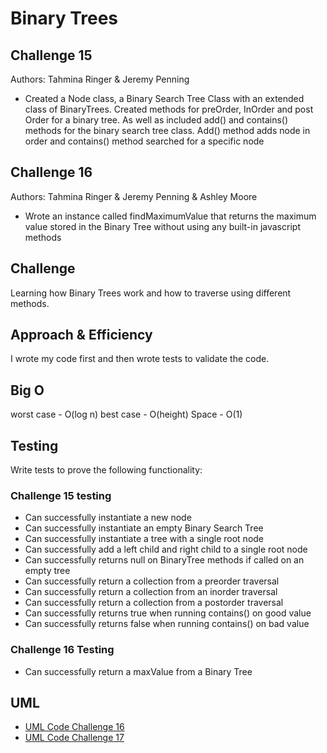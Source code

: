 # Binary Trees

## Challenge 15

Authors: Tahmina Ringer & Jeremy Penning

- Created a Node class, a Binary Search Tree Class with an extended class of BinaryTrees. Created methods for preOrder, InOrder and post Order for a binary tree. As well as included add() and contains() methods for the binary search tree class. Add() method adds node in order and contains() method searched for a specific node

## Challenge 16

Authors: Tahmina Ringer & Jeremy Penning & Ashley Moore

- Wrote an instance called findMaximumValue that returns the maximum value stored in the Binary Tree without using any built-in javascript methods

## Challenge

Learning how Binary Trees work and how to traverse using different methods.

## Approach & Efficiency

I wrote my code first and then wrote tests to validate the code.

## Big O

worst case - O(log n)
best case - O(height)
Space - O(1)

## Testing

Write tests to prove the following functionality:

### Challenge 15 testing

- Can successfully instantiate a new node
- Can successfully instantiate an empty Binary Search Tree
- Can successfully instantiate a tree with a single root node
- Can successfully add a left child and right child to a single root node
- Can successfully returns null on BinaryTree methods if called on an empty tree
- Can successfully return a collection from a preorder traversal
- Can successfully return a collection from an inorder traversal
- Can successfully return a collection from a postorder traversal
- Can successfully returns true when running contains() on good value
- Can successfully returns false when running contains() on bad value

### Challenge 16 Testing

- Can successfully return a maxValue from a Binary Tree

## UML

- [UML Code Challenge 16](UMLCC16.png)
- [UML Code Challenge 17](UMLCC17.png)
